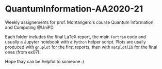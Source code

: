 # QuantumInformation-AA2020-21
Weekly assignements for prof. Montangero's course Quantum Information and Computing @UniPD

Each folder includes the final LaTeX report, the main `Fortran` code and usually a Jupyter notebook with a `Python` helper script.
Plots are usally produced with `gnuplot` for the first reports, then with `matplotlib` for the final ones (from ex07).

Hope thay can be helpful to someone :)
